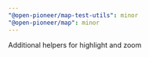 ```yaml
---
"@open-pioneer/map-test-utils": minor
"@open-pioneer/map": minor
---
```


Additional helpers for highlight and zoom
